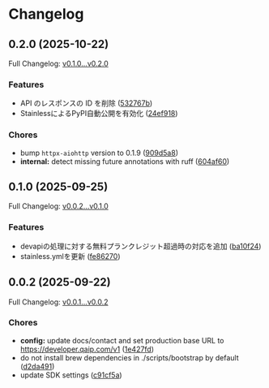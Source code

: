 # Changelog

## 0.2.0 (2025-10-22)

Full Changelog: [v0.1.0...v0.2.0](https://github.com/qlonolink/qaip-python/compare/v0.1.0...v0.2.0)

### Features

* API のレスポンスの ID を削除 ([532767b](https://github.com/qlonolink/qaip-python/commit/532767b6da7972c95b3341eb8c74433f151c8cf7))
* StainlessによるPyPI自動公開を有効化 ([24ef918](https://github.com/qlonolink/qaip-python/commit/24ef918357585d800c8b68234a8c1f8572f73f73))


### Chores

* bump `httpx-aiohttp` version to 0.1.9 ([909d5a8](https://github.com/qlonolink/qaip-python/commit/909d5a88674ab296581ae3ea892322c241e38cb6))
* **internal:** detect missing future annotations with ruff ([604af60](https://github.com/qlonolink/qaip-python/commit/604af603823ab09c30f4d9cbf89172c987664d95))

## 0.1.0 (2025-09-25)

Full Changelog: [v0.0.2...v0.1.0](https://github.com/qlonolink/qaip-python/compare/v0.0.2...v0.1.0)

### Features

* devapiの処理に対する無料プランクレジット超過時の対応を追加 ([ba10f24](https://github.com/qlonolink/qaip-python/commit/ba10f24facb31aef87202367c950b13fb731397f))
* stainless.ymlを更新 ([fe86270](https://github.com/qlonolink/qaip-python/commit/fe862705d99e666ccb19f0cddfa4fe05c57827a1))

## 0.0.2 (2025-09-22)

Full Changelog: [v0.0.1...v0.0.2](https://github.com/qlonolink/qaip-python/compare/v0.0.1...v0.0.2)

### Chores

* **config:** update docs/contact and set production base URL to https://developer.qaip.com/v1 ([1e427fd](https://github.com/qlonolink/qaip-python/commit/1e427fd9e884a9dfee86a6341a0ebe845dfb4468))
* do not install brew dependencies in ./scripts/bootstrap by default ([d2da491](https://github.com/qlonolink/qaip-python/commit/d2da4912ea2d07dbce045f79365b2228f93fd77d))
* update SDK settings ([c91cf5a](https://github.com/qlonolink/qaip-python/commit/c91cf5a6d4a15b592d2abd54e1b6f43d87181e88))
